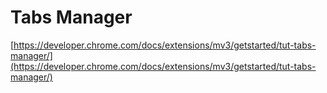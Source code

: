 # Tabs Manager

[https://developer.chrome.com/docs/extensions/mv3/getstarted/tut-tabs-manager/](https://developer.chrome.com/docs/extensions/mv3/getstarted/tut-tabs-manager/)
